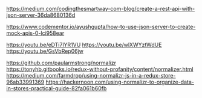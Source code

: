 <!-- JSON SERVER -->
https://medium.com/codingthesmartway-com-blog/create-a-rest-api-with-json-server-36da8680136d

https://www.codementor.io/ayushgupta/how-to-use-json-server-to-create-mock-apis-0-lci958ear

<!-- JSON SERVER -->
https://youtu.be/eDTi7lYR1VU
https://youtu.be/wlXWYztWdUE
https://youtu.be/GsVbRep06jw

<!-- NORMALIZR -->
https://github.com/paularmstrong/normalizr
https://tonyhb.gitbooks.io/redux-without-profanity/content/normalizer.html
https://medium.com/farmdrop/using-normalizr-js-in-a-redux-store-96ab33991369
https://hackernoon.com/using-normalizr-to-organize-data-in-stores-practical-guide-82fa061b60fb
